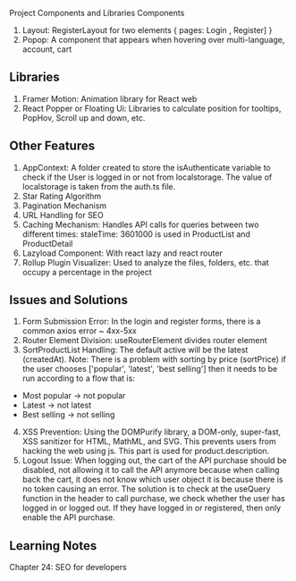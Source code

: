Project Components and Libraries
Components

1. Layout: RegisterLayout for two elements { pages: Login , Register] }
2. Popop: A component that appears when hovering over multi-language, account, cart

## Libraries

1. Framer Motion: Animation library for React web
2. React Popper or Floating Ui: Libraries to calculate position for tooltips, PopHov, Scroll up and down, etc.

## Other Features

1. AppContext: A folder created to store the isAuthenticate variable to check if the User is logged in or not from localstorage. The value of localstorage is taken from the auth.ts file.
2. Star Rating Algorithm
3. Pagination Mechanism
4. URL Handling for SEO
5. Caching Mechanism: Handles API calls for queries between two different times: staleTime: 3601000 is used in ProductList and ProductDetail
6. Lazyload Component: With react lazy and react router
7. Rollup Plugin Visualizer: Used to analyze the files, folders, etc. that occupy a percentage in the project

## Issues and Solutions

1. Form Submission Error: In the login and register forms, there is a common axios error ~ 4xx-5xx
2. Router Element Division: useRouterElement divides router element
3. SortProductList Handling: The default active will be the latest (createdAt). Note: There is a problem with sorting by price (sortPrice) if the user chooses ['popular', 'latest', 'best selling'] then it needs to be run according to a flow that is:

- Most popular -> not popular
- Latest -> not latest
- Best selling -> not selling

4. XSS Prevention: Using the DOMPurify library, a DOM-only, super-fast, XSS sanitizer for HTML, MathML, and SVG. This prevents users from hacking the web using js. This part is used for product.description.
5. Logout Issue: When logging out, the cart of the API purchase should be disabled, not allowing it to call the API anymore because when calling back the cart, it does not know which user object it is because there is no token causing an error. The solution is to check at the useQuery function in the header to call purchase, we check whether the user has logged in or logged out. If they have logged in or registered, then only enable the API purchase.

## Learning Notes

Chapter 24: SEO for developers
